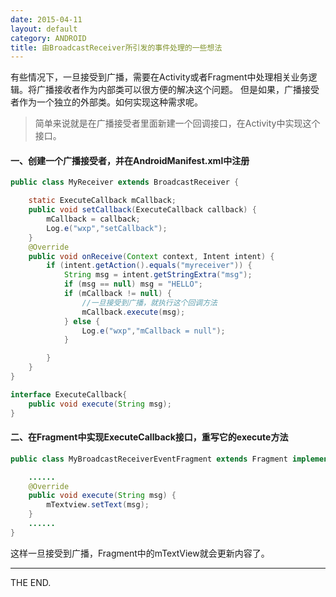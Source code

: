 ```yaml
---
date: 2015-04-11
layout: default
category: ANDROID
title: 由BroadcastReceiver所引发的事件处理的一些想法
---
```


有些情况下，一旦接受到广播，需要在Activity或者Fragment中处理相关业务逻辑。将广播接收者作为内部类可以很方便的解决这个问题。
但是如果，广播接受者作为一个独立的外部类。如何实现这种需求呢。

<!--more-->

> 简单来说就是在广播接受者里面新建一个回调接口，在Activity中实现这个接口。

#### 一、创建一个广播接受者，并在AndroidManifest.xml中注册

```java
public class MyReceiver extends BroadcastReceiver {

    static ExecuteCallback mCallback;
    public void setCallback(ExecuteCallback callback) {
        mCallback = callback;
        Log.e("wxp","setCallback");
    }
    @Override
    public void onReceive(Context context, Intent intent) {
        if (intent.getAction().equals("myreceiver")) {
            String msg = intent.getStringExtra("msg");
            if (msg == null) msg = "HELLO";
            if (mCallback != null) {
                //一旦接受到广播，就执行这个回调方法
                mCallback.execute(msg);
            } else {
                Log.e("wxp","mCallback = null");
            }

        }
    }
}

interface ExecuteCallback{
    public void execute(String msg);
}
```

#### 二、在Fragment中实现ExecuteCallback接口，重写它的execute方法

```java
public class MyBroadcastReceiverEventFragment extends Fragment implements ExecuteCallback{

    ......
    @Override
    public void execute(String msg) {
        mTextview.setText(msg);
    }
    ......
}
```

这样一旦接受到广播，Fragment中的mTextView就会更新内容了。

- - -
THE END.

